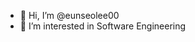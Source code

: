 - 👋 Hi, I’m @eunseolee00
- 👀 I’m interested in Software Engineering

<!---
eunseolee00/eunseolee00 is a ✨ special ✨ repository because its `README.md` (this file) appears on your GitHub profile.
You can click the Preview link to take a look at your changes.
--->
